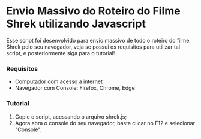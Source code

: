 # Envio Massivo do Roteiro do Filme Shrek utilizando Javascript

Esse script foi desenvolvido para envio massivo de todo o roteiro do filme Shrek pelo seu navegador, veja se possui os requisitos para utilizar tal script, e posteriormente siga para o tutorial!

### Requisitos
    
- Computador com acesso a internet
- Navegador com Console: Firefox, Chrome, Edge

### Tutorial
    
1. Copie o script, acessando o arquivo shrek.js;
2. Agora abra o console do seu navegador, basta clicar no F12 e selecionar "Console";
